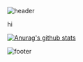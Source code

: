 ![header](https://capsule-render.vercel.app/api?text=Helloworld&animation=fadeIn)


hi

[![Anurag's github stats](https://github-readme-stats.vercel.app/api?username=parkchanjong)](https://github.com/anuraghazra/github-readme-stats)

![footer](https://capsule-render.vercel.app/api?section=footer)
